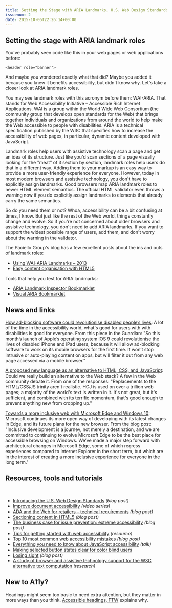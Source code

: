 ```yaml
---
title: Setting the Stage with ARIA Landmarks, U.S. Web Design Standards, Losing Sight and More
issuenum: 2
date: 2015-10-05T22:26:14+00:00
---
```


## Setting the stage with ARIA landmark roles
  
You've probably seen code like this in your web pages or web applications before:  
  
`<header role="banner">`  
  
And maybe you wondered exactly what that did? Maybe you added it because you knew it benefits accessibility, but didn't know why. Let's take a closer look at ARIA landmark roles.  
  
You may see landmark roles with this acronym before them: WAI-ARIA. That stands for Web Accessibility Initiative – Accessible Rich Internet Applications. WAI is a group within the World Wide Web Consortium (the community group that develops open standards for the Web) that brings together individuals and organizations from around the world to help make the Web accessible to people with disabilities. ARIA is a technical specification published by the W3C that specifies how to increase the accessibility of web pages, in particular, dynamic content developed with JavaScript.  
  
Landmark roles help users with assistive technology scan a page and get an idea of its structure. Just like you'd scan sections of a page visually looking for the "meat" of it section by section, landmark roles help users do that in a different way. Adding them to your markup is an easy way to provide a more user-friendly experience for everyone. However, today in most modern browsers and assistive technology, you don't have to explicitly assign landmarks. Good browsers map ARIA landmark roles to newer HTML element semantics. The official HTML validator even throws a warning now if you do explicitly assign landmarks to elements that already carry the same semantics.  
  
So do you need them or not? Whoa, accessibility can be a bit confusing at times, I know. But just like the rest of the Web world, things constantly change and evolve. So if you're not concerned about older browsers and assistive technology, you don't need to add ARIA landmarks. If you want to support the widest possible range of users, add them, and don't worry about the warning in the validator.  
  
The Paciello Group's blog has a few excellent posts about the ins and outs of landmark roles:

*   [Using WAI-ARIA Landmarks – 2013](https://www.paciellogroup.com/blog/2013/02/using-wai-aria-landmarks-2013/)
*   [Easy content organisation with HTML5](https://www.paciellogroup.com/blog/2015/09/easy-content-organisation-with-html5/)

  
Tools that help you test for ARIA landmarks:

*   [ARIA Landmark Inspector Bookmarklet](http://accessibility.oit.ncsu.edu/tools/aria-landmark-inspector/)
*   [Visual ARIA Bookmarklet](http://whatsock.com/training/matrices/visual-aria.htm)

## News and links

[How ad-blocking software could revolutionise disabled people’s lives](http://www.theguardian.com/society/2015/sep/30/ad-blocking-software-revolutionise-disabled-lives): A lot of the time in the accessibility world, what's good for users with with disabilities is good for everyone. From this piece in the Guardian: "So this month’s launch of Apple’s operating system iOS 9 could revolutionise the lives of disabled iPhone and iPad users, because it will allow ad-blocking software to work on its mobile browsers for the first time. It won’t stop intrusive or auto-playing content on apps, but will filter it out from any web page accessed via a mobile browser."  
  
[A proposed new language as an alternative to HTML, CSS, and JavaScript](http://discourse.wicg.io/t/a-proposed-new-language-as-an-alternative-to-html-css-and-javascript/1115): Could we really build an alternative to the Web stack? A few in the Web community debate it. From one of the responses: "Replacements to the HTML/CSS/JS trinity aren't realistic. HCJ is used on over a trillion web pages; a majority of the world's text is written in it. It's not great, but it's sufficient, and combined with its terrific momentum, that's good enough to prevent anything new from cropping up."  
  
[Towards a more inclusive web with Microsoft Edge and Windows 10](http://blogs.windows.com/msedgedev/2015/09/25/accessibility-towards-a-more-inclusive-web-with-microsoft-edge-and-windows-10/): Microsoft continues its more open way of developing with its latest changes in Edge, and its future plans for the new browser. From the blog post: "Inclusive development is a journey, not merely a destination, and we are committed to continuing to evolve Microsoft Edge to be the best place for accessible browsing on Windows. We’ve made a major step forward with architectural changes in Microsoft Edge, some of which regress experiences compared to Internet Explorer in the short term, but which are in the interest of creating a more inclusive experience for everyone in the long term."

## Resources, tools and tutorials
 

* [Introducing the U.S. Web Design Standards](https://18f.gsa.gov/2015/09/28/web-design-standards/) _(blog post)_
* [Improve document accessibility](http://www.lireo.com/10-short-videos-improve-document-accessibility/) _(video series)_
* [ADA and the Web for retailers – technical requirements](http://www.ssbbartgroup.com/blog/ada-and-the-web-for-retailers-technical-requirements/) _(blog post)_
* [Sectioning content in HTML5](http://bitsofco.de/2015/sectioning-content-in-html5/) _(blog post)_
* [The business case for issue prevention: extreme accessibility](https://www.linkedin.com/pulse/business-case-issue-prevention-extreme-accessibility-karl-groves) _(blog post)_
* [Tips for getting started with web accessibility](http://www.w3.org/WAI/gettingstarted/tips/) _(resource)_
* [Top 10 most common web accessibility mistakes](https://insight.cryptzone.com/accessibility/top-10-most-common-web-accessibility-mistakes/) _(blog post)_
* [Everything you need to know about JavaScript accessibility](https://www.youtube.com/watch?v=baR9OvL4g7w) _(talk)_
* [Making selected button states clear for color blind users](http://uxmovement.com/buttons/making-selected-button-states-clear-for-color-blind-users/)
* [Losing sight](http://tink.uk/losing-sight/) _(blog post)_
* [A study of browser and assistive technology support for the W3C alternative text computation](https://github.com/accdc/w3c-alternative-text-computation) _(research)_

## New to A11y?
  
Headings might seem too basic to need extra attention, but they matter in more ways than you think. [Accessible headings, FTW](http://ifamily.co.uk/accessible-headings-ftw) explains why.
